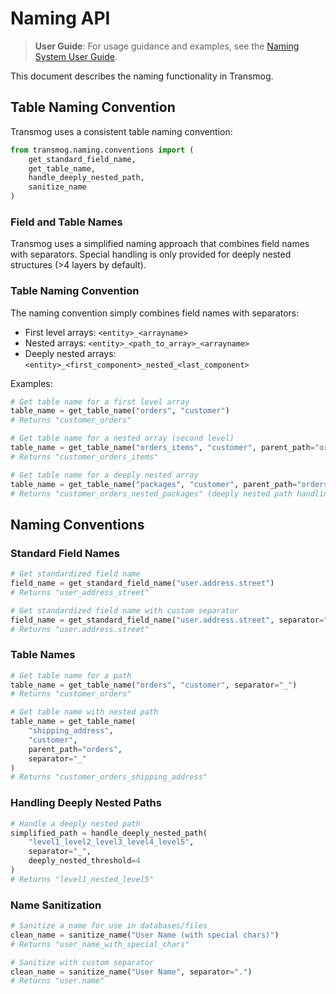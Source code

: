 # Naming API

> **User Guide**: For usage guidance and examples, see the [Naming System User Guide](../user/processing/naming.md).

This document describes the naming functionality in Transmog.

## Table Naming Convention

Transmog uses a consistent table naming convention:

```python
from transmog.naming.conventions import (
    get_standard_field_name,
    get_table_name,
    handle_deeply_nested_path,
    sanitize_name
)
```

### Field and Table Names

Transmog uses a simplified naming approach that combines field names with separators.
Special handling is only provided for deeply nested structures (>4 layers by default).

### Table Naming Convention

The naming convention simply combines field names with separators:

- First level arrays: `<entity>_<arrayname>`
- Nested arrays: `<entity>_<path_to_array>_<arrayname>`
- Deeply nested arrays: `<entity>_<first_component>_nested_<last_component>`

Examples:

```python
# Get table name for a first level array
table_name = get_table_name("orders", "customer")
# Returns "customer_orders"

# Get table name for a nested array (second level)
table_name = get_table_name("orders_items", "customer", parent_path="orders")
# Returns "customer_orders_items"

# Get table name for a deeply nested array
table_name = get_table_name("packages", "customer", parent_path="orders_shipments", deeply_nested_threshold=4)
# Returns "customer_orders_nested_packages" (deeply nested path handling)
```

## Naming Conventions

### Standard Field Names

```python
# Get standardized field name
field_name = get_standard_field_name("user.address.street")
# Returns "user_address_street"

# Get standardized field name with custom separator
field_name = get_standard_field_name("user.address.street", separator=".")
# Returns "user.address.street"
```

### Table Names

```python
# Get table name for a path
table_name = get_table_name("orders", "customer", separator="_")
# Returns "customer_orders"

# Get table name with nested path
table_name = get_table_name(
    "shipping_address",
    "customer",
    parent_path="orders",
    separator="_"
)
# Returns "customer_orders_shipping_address"
```

### Handling Deeply Nested Paths

```python
# Handle a deeply nested path
simplified_path = handle_deeply_nested_path(
    "level1_level2_level3_level4_level5",
    separator="_",
    deeply_nested_threshold=4
)
# Returns "level1_nested_level5"
```

### Name Sanitization

```python
# Sanitize a name for use in databases/files
clean_name = sanitize_name("User Name (with special chars)")
# Returns "user_name_with_special_chars"

# Sanitize with custom separator
clean_name = sanitize_name("User Name", separator=".")
# Returns "user.name"
```
